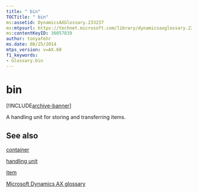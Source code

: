 ```yaml
---
title: " bin"
TOCTitle: " bin"
ms:assetid: DynamicsAXGlossary.233237
ms:mtpsurl: https://technet.microsoft.com/library/dynamicsaxglossary.233237(v=AX.60)
ms:contentKeyID: 36057839
author: tonyafehr
ms.date: 08/25/2014
mtps_version: v=AX.60
f1_keywords:
- Glossary.bin
---
```


# bin


[!INCLUDE[archive-banner](includes/archive-banner.md)]

A handling unit for storing and transferring items.

## See also

[container](container.md)

[handling unit](handling-unit.md)

[item](item.md)

[Microsoft Dynamics AX glossary](glossary/microsoft-dynamics-ax-glossary.md)

  


